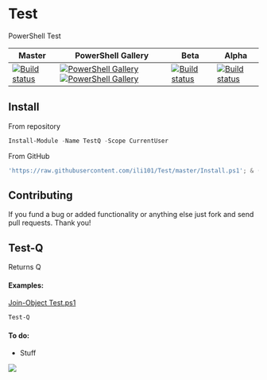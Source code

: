# Test
PowerShell Test

| Master | PowerShell Gallery | Beta | Alpha |
|--------|--------------------|------|-------|
|[![Build status](https://ci.appveyor.com/api/projects/status/fyuu9hnl68ttn35n/branch/master?svg=true)](https://ci.appveyor.com/project/ili101/Test)|[![PowerShell Gallery](https://img.shields.io/powershellgallery/v/TestQ.svg)](https://www.powershellgallery.com/packages/TestQ/) [![PowerShell Gallery](https://img.shields.io/powershellgallery/dt/TestQ.svg)](https://www.powershellgallery.com/packages/TestQ/)|[![Build status](https://ci.appveyor.com/api/projects/status/fyuu9hnl68ttn35n/branch/Beta?svg=true)](https://ci.appveyor.com/project/ili101/Test)|[![Build status](https://ci.appveyor.com/api/projects/status/fyuu9hnl68ttn35n/branch/Alpha?svg=true)](https://ci.appveyor.com/project/ili101/Test)|

## Install
From repository
```PowerShell
Install-Module -Name TestQ -Scope CurrentUser
```
From GitHub
```PowerShell
'https://raw.githubusercontent.com/ili101/Test/master/Install.ps1'; & ([Scriptblock]::Create((irm $Uri))) -FromGitHub $Uri
```

## Contributing
If you fund a bug or added functionality or anything else just fork and send pull requests. Thank you!

## Test-Q
Returns Q

#### Examples:
[Join-Object Test.ps1](https://github.com/ili101/Tests/blob/master/Examples/Test-Q.Examples.ps1)
```PowerShell
Test-Q
```

#### To do:
* Stuff

![](https://raw.githubusercontent.com/ili101/Test/master/Examples/Example1.png)